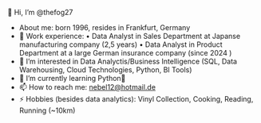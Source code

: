 👋 Hi, I’m @thefog27
- About me: born 1996, resides in Frankfurt, Germany
- 🧰 Work experience:
  • Data Analyst in Sales Department at Japanse manufacturing company (2,5 years)
  • Data Analyst in Product Department at a large German insurance company (since 2024 )
- 👀 I’m interested in Data Analyctis/Business Intelligence (SQL, Data Warehousing, Cloud Technologies, Python, BI Tools)
- 🌱 I’m currently learning Python🐍
- 📫 How to reach me: nebel12@hotmail.de
- ⚡ Hobbies (besides data analytics): Vinyl Collection, Cooking, Reading, Running (~10km)

<!---
thefog27/thefog27 is a ✨ special ✨ repository because its `README.md` (this file) appears on your GitHub profile.
You can click the Preview link to take a look at your changes.
--->
